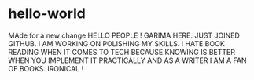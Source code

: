 # hello-world
MAde for a new change
HELLO PEOPLE !
GARIMA HERE. JUST JOINED GITHUB. I AM WORKING ON POLISHING MY SKILLS. I HATE BOOK READING WHEN IT COMES TO TECH BECAUSE KNOWING IS BETTER WHEN YOU IMPLEMENT IT PRACTICALLY AND AS A WRITER I AM A FAN OF BOOKS. IRONICAL ! 
